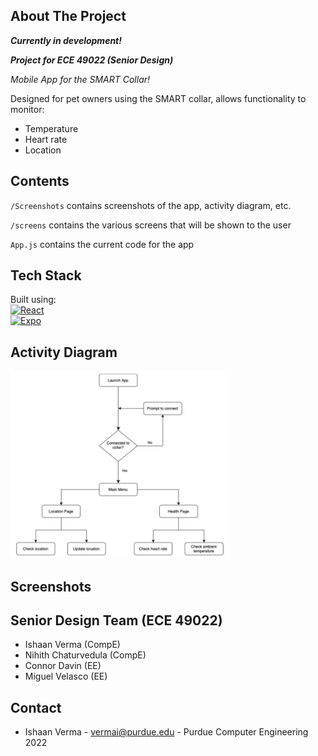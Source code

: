 ## About The Project

***Currently in development!***  

***Project for ECE 49022 (Senior Design)***

*Mobile App for the SMART Collar!*

Designed for pet owners using the SMART collar, allows functionality to monitor:
- Temperature
- Heart rate
- Location


## Contents

`/Screenshots` contains screenshots of the app, activity diagram, etc.

`/screens` contains the various screens that will be shown to the user

`App.js` contains the current code for the app

## Tech Stack

Built using:  
[![React][React.js]][React-url]  
[![Expo][Expo.dev]][Expo-url]

## Activity Diagram

<img src="Screenshots/Activity.png" width="350" height="300">


## Screenshots




## Senior Design Team (ECE 49022)

- Ishaan Verma (CompE)
- Nihith Chaturvedula (CompE)
- Connor Davin (EE)
- Miguel Velasco (EE)

## Contact

- Ishaan Verma - vermai@purdue.edu - Purdue Computer Engineering 2022

[React.js]: https://img.shields.io/badge/React_Native-20232A?style=for-the-badge&logo=react&logoColor=61DAFB
[React-url]: https://reactjs.org/
[Expo.dev]: https://img.shields.io/badge/Expo-1B1F23?style=for-the-badge&logo=expo&logoColor=white
[Expo-url]: https://expo.dev/
[Badges-github]: https://github.com/alexandresanlim/Badges4-README.md-Profile